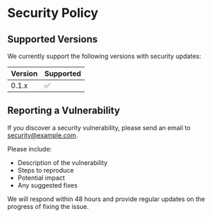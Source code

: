 # Security Policy

## Supported Versions

We currently support the following versions with security updates:

| Version | Supported          |
| ------- | ------------------ |
| 0.1.x   | :white_check_mark: |

## Reporting a Vulnerability

If you discover a security vulnerability, please send an email to security@example.com. 

Please include:
- Description of the vulnerability
- Steps to reproduce
- Potential impact
- Any suggested fixes

We will respond within 48 hours and provide regular updates on the progress of fixing the issue.
